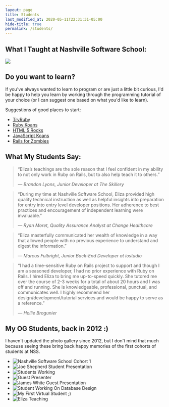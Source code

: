 ```yaml
---
layout: page
title: Students
last_modified_at: 2020-05-11T22:31:31-05:00
hide-title: true
permalink: /students/
---
```

<section>
  <h1>What I Taught at Nashville Software School:</h1>
  <img src="/images/rails_topic_list.jpg" />
</section>

<section>
  <h2>Do you want to learn?</h2>
  <p>If you've always wanted to learn to program or are just a little bit curious, I'd be happy to help you learn by working through the programming tutorial of your choice (or I can suggest one based on what you'd like to learn).</p>

  <p>Suggestions of good places to start:</p>

  <ul>
    <li><a href="http://tryruby.org/levels/1/challenges/0">TryRuby</a></li>
    <li><a href="http://rubykoans.com/">Ruby Koans</a></li>
    <li><a href="http://www.html5rocks.com/en/">HTML 5 Rocks</a></li>
    <li><a href="https://github.com/mrdavidlaing/javascript-koans">JavaScript Koans</a></li>
    <li><a href="http://railsforzombies.org/">Rails for Zombies</a></li>
  </ul>
</section>

<section>
  <h2>What My Students Say:</h2>
  <blockquote>
    <p>&#147;Eliza’s teachings are the sole reason that I feel confident in my ability to not only work in Ruby on Rails, but to also help teach it to others.&#148;</p>
    <cite>&mdash; Brandon Lyons, Junior Developer at The Skillery</cite>
  </blockquote>
  <blockquote>
    <p>&#147;During my time at Nashville Software School, Eliza provided high quality technical instruction as well as helpful insights into preparation for entry into entry level developer positions. Her adherence to best practices and encouragement of independent learning were invaluable.&#148;</p>
    <cite>&mdash; Ryan Moret, Quality Assurance Analyst at Change Healthcare</cite>
  </blockquote>
  <blockquote>
    <p>&#147;Eliza masterfully communicated her wealth of knowledge in a way that allowed people with no previous experience to understand and digest the information.&#148;</p>
    <cite>&mdash; Marcus Fulbright, Junior Back-End Developer at iostudio</cite>
  </blockquote>
  <blockquote>
    <p>&#147;I had a time-sensitive Ruby on Rails project to support and though I am a seasoned developer, I had no prior experience with Ruby on Rails. I hired Eliza to bring me up-to-speed quickly. She tutored me over the course of 2-3 weeks for a total of about 20 hours and I was off and running. She is knowledgeable, professional, punctual, and communicates well. I highly recommend her design/development/tutorial services and would be happy to serve as a reference.&#148;</p>
    <cite>&mdash; Hollie Brogunier</cite>
  </blockquote>
</section>

<section>
  <h2>My OG Students, back in 2012 :)</h2>
  <p>I haven't updated the photo gallery since 2012, but I don't mind that much because seeing these bring back happy memories of the first cohorts of students at NSS.</p>
  <ul class="gallery two-up">
    <li><img src="/images/cohort1.jpeg" alt="Nashville Software School Cohort 1" /></li>
    <li><img src="/images/IMG_3154.jpg" alt="Joe Shepherd Student Presentation" /></li>
    <li><img src="/images/IMG_3736.jpg" alt="Students Working" /></li>
    <li><img src="/images/IMG_2859.jpg" alt="Guest Presenter" /></li>
    <li><img src="/images/IMG_2754.jpg" alt="James White Guest Presentation" /></li>
    <li><img src="/images/IMG_3950.jpg" alt="Student Working On Database Design" /></li>
    <li><img src="/images/IMG_3081.jpg" alt="My First Virtual Student ;)" /></li>
    <li><img src="/images/Eliza_Teaching.jpg" alt="Eliza Teaching" /></li>
  </ul>
</section>
